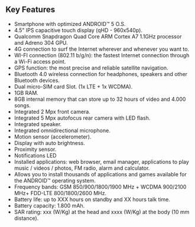 ## Key Features
*	Smartphone with optimized ANDROID™ 5 O.S.
*	4.5" IPS capacitive touch display (qHD - 960x540p).
*	Qualcomm Snapdragon Quad Core ARM Cortex A7 1.1GHz processor and Adreno 304 GPU.
*	4G connection to surf the Internet wherever and whenever you want to.
*	WI-FI connection (802.11 b/g/n): the fastest Internet connection through a Wi-Fi access point.
*	GPS function: the most precise and reliable satellite navigation.
*	Bluetooth 4.0 wireless connection for headphones, speakers and other Bluetooth devices.
*	Dual micro-SIM card Slot. (1x LTE + 1x WCDMA).
*	1GB RAM.
*	8GB internal memory that can store up to 32 hours of video and 4.000 songs.
*	Integrated 2 Mpx front camera.
*	Integrated 5 Mpx autofocus rear camera with LED flash.
*	Integrated speaker.
*	Integrated omnidirectional microphone.
*	Motion sensor (accelerometer).
*	Display with auto brightness.
*	Proximity sensor.
*	Notifications LED
*	Installed applications: web browser, email manager, applications to play music / videos / photos, FM radio, alarm and calculator.
*	Allows you to install thousands of applications and games available for the ANDROID™ operating system.
*	Frequency bands: GSM 850/900/1800/1900 MHz + WCDMA 900/2100 MHz+ FDD-LTE 800/1800/2600 MHz.
*	Battery life: up to XXX hours on standby and XX hours talk time.
*	Battery capacity: 1.800 mAh.
*	SAR rating: xxx (W/Kg) at the head and xxxx (W/Kg) at the body (10 mm distance).
